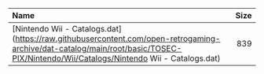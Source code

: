 |Name|Size|
|:---|---:|
|[Nintendo Wii - Catalogs.dat](https://raw.githubusercontent.com/open-retrogaming-archive/dat-catalog/main/root/basic/TOSEC-PIX/Nintendo/Wii/Catalogs/Nintendo Wii - Catalogs.dat)|839|
